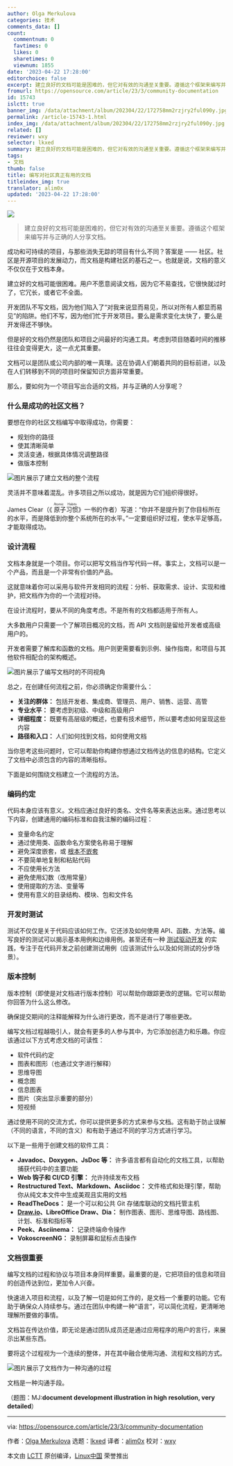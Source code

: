 ```yaml
---
author: Olga Merkulova
categories: 技术
comments_data: []
count:
  commentnum: 0
  favtimes: 0
  likes: 0
  sharetimes: 0
  viewnum: 1855
date: '2023-04-22 17:28:00'
editorchoice: false
excerpt: 建立良好的文档可能是困难的，但它对有效的沟通至关重要。遵循这个框架来编写并与正确的人分享文档。
fromurl: https://opensource.com/article/23/3/community-documentation
id: 15743
islctt: true
banner_img: /data/attachment/album/202304/22/172758mm2rzjry2ful090y.jpg
permalink: /article-15743-1.html
index_img: /data/attachment/album/202304/22/172758mm2rzjry2ful090y.jpg.thumb.jpg
related: []
reviewer: wxy
selector: lkxed
summary: 建立良好的文档可能是困难的，但它对有效的沟通至关重要。遵循这个框架来编写并与正确的人分享文档。
tags:
- 文档
thumb: false
title: 编写对社区真正有用的文档
titleindex_img: true
translator: alim0x
updated: '2023-04-22 17:28:00'
---
```


![](/data/attachment/album/202304/22/172758mm2rzjry2ful090y.jpg)



> 
> 建立良好的文档可能是困难的，但它对有效的沟通至关重要。遵循这个框架来编写并与正确的人分享文档。
> 
> 
> 


成功和可持续的项目，与那些消失无踪的项目有什么不同？答案是 —— 社区。社区是开源项目的发展动力，而文档是构建社区的基石之一。也就是说，文档的意义不仅仅在于文档本身。


建立好的文档可能很困难。用户不愿意阅读文档，因为它不易查找，它很快就过时了，它冗长，或者它不全面。


开发团队不写文档，因为他们陷入了“对我来说显而易见，所以对所有人都显而易见”的陷阱。他们不写，因为他们忙于开发项目。要么是需求变化太快了，要么是开发得还不够快。


但是好的文档仍然是团队和项目之间最好的沟通工具。考虑到项目随着时间的推移往往会变得更大，这一点尤其重要。


文档可以是团队或公司内部的唯一真理。这在协调人们朝着共同的目标前进，以及在人们转移到不同的项目时保留知识方面非常重要。


那么，要如何为一个项目写出合适的文档，并与正确的人分享呢？


### 什么是成功的社区文档？


要想在你的社区文档编写中取得成功，你需要：


* 规划你的路径
* 使其清晰简单
* 灵活变通，根据具体情况调整路径
* 做版本控制


![图片展示了建立文档的整个流程](/data/attachment/album/202304/22/172801nqcvcwz7m4cqzww8.png)


灵活并不意味着混乱。许多项目之所以成功，就是因为它们组织得很好。


James Clear（《<ruby> 原子习惯 <rt>  Atomic Habits </rt></ruby>》一书的作者）写道：“你并不是提升到了你目标所在的水平，而是降低到你整个系统所在的水平。”一定要组织好过程，使水平足够高，才能取得成功。


### 设计流程


文档本身就是一个项目。你可以把写文档当作写代码一样。事实上，文档可以是一个产品，而且是一个非常有价值的产品。


这就意味着你可以采用与软件开发相同的流程：分析、获取需求、设计、实现和维护，把文档作为你的一个流程对待。


在设计流程时，要从不同的角度考虑。不是所有的文档都适用于所有人。


大多数用户只需要一个了解项目概况的文档，而 API 文档则是留给开发者或高级用户的。


开发者需要了解库和函数的文档。用户则更需要看到示例、操作指南，和项目与其他软件相配合的架构概述。


![图片展示了编写文档时的不同视角](/data/attachment/album/202304/22/172801ocfyh61ii61i35q6.png)


总之，在创建任何流程之前，你必须确定你需要什么：


* **关注的群体：** 包括开发者、集成商、管理员、用户、销售、运营、高管
* **专业水平：** 要考虑到初级、中级和高级用户
* **详细程度：** 既要有高层级的概述，也要有技术细节，所以要考虑如何呈现这些内容
* **路径和入口：** 人们如何找到文档，如何使用文档


当你思考这些问题时，它可以帮助你构建你想通过文档传达的信息的结构。它定义了文档中必须包含的内容的清晰指标。


下面是如何围绕文档建立一个流程的方法。


### 编码约定


代码本身应该有意义。文档应通过良好的类名、文件名等来表达出来。通过思考以下内容，创建通用的编码标准和自我注解的编码过程：


* 变量命名约定
* 通过使用类、函数命名方案使名称易于理解
* 避免深度嵌套，或 [根本不嵌套](https://opensource.com/article/20/2/java-streams)
* 不要简单地复制和粘贴代码
* 不应使用长方法
* 避免使用幻数（改用常量）
* 使用提取的方法、变量等
* 使用有意义的目录结构、模块、包和文件名


### 开发时测试


测试不仅仅是关于代码应该如何工作。它还涉及如何使用 API、函数、方法等。编写良好的测试可以揭示基本用例和边缘用例。甚至还有一种 [测试驱动开发](https://opensource.com/article/20/1/test-driven-development) 的实践，专注于在代码开发之前创建测试用例（应该测试什么以及如何测试的分步场景）。


### 版本控制


版本控制（即使是对文档进行版本控制）可以帮助你跟踪更改的逻辑。它可以帮助你回答为什么这么修改。


确保提交期间的注释能解释为什么进行更改，而不是进行了哪些更改。


编写文档过程越吸引人，就会有更多的人参与其中，为它添加创造力和乐趣。你应该通过以下方式考虑文档的可读性：


* 软件代码约定
* 图表和图形（也通过文字进行解释）
* 思维导图
* 概念图
* 信息图表
* 图片（突出显示重要的部分）
* 短视频


通过使用不同的交流方式，你可以提供更多的方式来参与文档。这有助于防止误解（不同的语言，不同的含义）和有助于通过不同的学习方式进行学习。


以下是一些用于创建文档的软件工具：


* **Javadoc、Doxygen、JsDoc 等：** 许多语言都有自动化的文档工具，以帮助捕获代码中的主要功能
* **Web 钩子和 CI/CD 引擎：** 允许持续发布文档
* **Restructured Text、Markdown、Asciidoc：** 文件格式和处理引擎，帮助你从纯文本文件中生成美观且实用的文档
* **ReadTheDocs：** 是一个可以和公共 Git 存储库联动的文档托管主机
* **[Draw.io](http://Draw.io)、LibreOffice Draw、Dia：** 制作图表、图形、思维导图、路线图、计划、标准和指标等
* **Peek、Asciinema：** 记录终端命令操作
* **VokoscreenNG：** 录制屏幕和鼠标点击操作


### 文档很重要


编写文档的过程和协议与项目本身同样重要。最重要的是，它把项目的信息和项目的创造传达到位，更加令人兴奋。


快速进入项目和流程，以及了解一切是如何工作的，是文档一个重要的功能。它有助于确保众人持续参与。通过在团队中构建一种“语言”，可以简化流程，更清晰地理解所要做的事情。


文档旨在传达价值，即无论是通过团队成员还是通过应用程序的用户的言行，来展示出某些东西。


要将这个过程视为一个连续的整体，并在其中融合使用沟通、流程和文档的方式。


![图片展示了文档作为一种沟通的过程](/data/attachment/album/202304/22/172802snt1i7cmca41hax4.png)


文档是一种沟通手段。


（题图：MJ:**document development illustration in high resolution, very detailed**）




---


via: <https://opensource.com/article/23/3/community-documentation>


作者：[Olga Merkulova](https://opensource.com/users/olga-merkulova) 选题：[lkxed](https://github.com/lkxed/) 译者：[alim0x](https://github.com/alim0x) 校对：[wxy](https://github.com/wxy)


本文由 [LCTT](https://github.com/LCTT/TranslateProject) 原创编译，[Linux中国](https://linux.cn/) 荣誉推出